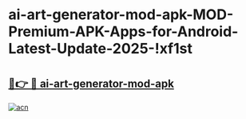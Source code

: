 # ai-art-generator-mod-apk-MOD-Premium-APK-Apps-for-Android-Latest-Update-2025-!xf1st

# <h2><a href="https://t6zcgp.esa.edu.pl?title=ai-art-generator-mod-apk&ref=xf1st">🔗👉 🔴 ai-art-generator-mod-apk</a></h2>

[![acn](https://github.com/user-attachments/assets/0f9c940e-d8b0-45ae-aac7-cd30a18b3e1c)](https://t6zcgp.esa.edu.pl?title=ai-art-generator-mod-apk&ref=xf1st)


